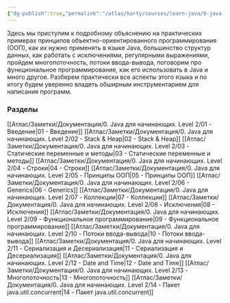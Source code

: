 ```yaml
---
{"dg-publish":true,"permalink":"/atlas/karty/courses/learn-java/0-java-dlya-nachinayushhih/","tags":["Java","course","map"],"noteIcon":"","created":"2023-12-12T22:50:55.346+05:00"}
---
```



Здесь мы приступим к подробному объяснению на практических примерах принципов объектно-ориентированного программирования (ООП), как их нужно применять в языке Java, большинство структур данных, как работать с исключениями, регулярными выражениями, пройдем многопоточность, потоки ввода-вывода, поговорим про функциональное программирование, как его использовать в Java и много другое. Разберем практически все аспекты этого языка и по итогу будем уверенно владеть обширным инструментарием для написания программ.
### Разделы
[[Атлас/Заметки/Документация/0. Java для начинающих. Level 2/01 - Введение\|01 - Введение]]
[[Атлас/Заметки/Документация/0. Java для начинающих. Level 2/02 - Stack & Heap\|02 - Stack & Heap]]
[[Атлас/Заметки/Документация/0. Java для начинающих. Level 2/03 - Статические переменные и методы\|03 - Статические переменные и методы]]
[[Атлас/Заметки/Документация/0. Java для начинающих. Level 2/04 - Строки\|04 - Строки]]
[[Атлас/Заметки/Документация/0. Java для начинающих. Level 2/05 - Принципы ООП\|05 - Принципы ООП]]
[[Атлас/Заметки/Документация/0. Java для начинающих. Level 2/06 - Generics\|06 - Generics]]
[[Атлас/Заметки/Документация/0. Java для начинающих. Level 2/07 - Коллекции\|07 - Коллекции]]
[[Атлас/Заметки/Документация/0. Java для начинающих. Level 2/08 - Исключения\|08 - Исключения]]
[[Атлас/Заметки/Документация/0. Java для начинающих. Level 2/09 - Функциональное программирование\|09 - Функциональное программирование]]
[[Атлас/Заметки/Документация/0. Java для начинающих. Level 2/10 - Потоки ввода-вывода\|10 - Потоки ввода-вывода]]
[[Атлас/Заметки/Документация/0. Java для начинающих. Level 2/11 - Сериализация и Десериализация\|11 - Сериализация и Десериализация]]
[[Атлас/Заметки/Документация/0. Java для начинающих. Level 2/12 - Date and Time\|12 - Date and Time]]
[[Атлас/Заметки/Документация/0. Java для начинающих. Level 2/13 - Многопоточность\|13 - Многопоточность]]
[[Атлас/Заметки/Документация/0. Java для начинающих. Level 2/14 - Пакет java.util.concurrent\|14 - Пакет java.util.concurrent]]